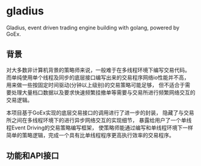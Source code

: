 # gladius
Gladius, event driven trading engine building with golang, powered by GoEx.

## 背景
对大多数非计算机背景的策略师来说，一般难于在多线程环境下编写交易代码。
而单纯使用单个线程及同步的底层接口编写出来的交易程序网络io性能并不高，
用来做一些按固定时间驱动(分钟以上级别)的交易策略可能足够，
但不适合于需要处理大量档口数据以及要求快速频繁挂撤单等需要与交易所进行频繁网络交互的交易逻辑。

本项目基于GoEx实现的底层交易接口的调用进行了进一步的封装，
隐藏了与交易所之间在多线程环境下的进行异步网络交互的实现细节，
暴露给用户了一个单线程Event Driving的交易策略编写框架，
使策略师能通过编写和单线程环境下一样简单的策略逻辑，完成一个具有比单线程程序更高执行效率的交易程序。

## 功能和API接口
